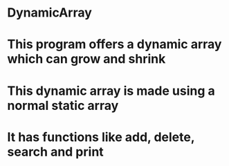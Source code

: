 # DynamicArray
# This program offers a dynamic array which can grow and shrink 
# This dynamic array is made using a normal static array
# It has functions like add, delete, search and print
